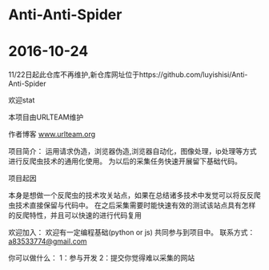 # Anti-Anti-Spider
# 2016-10-24 

11/22日起此仓库不再维护,新仓库网址位于https://github.com/luyishisi/Anti-Anti-Spider 

欢迎stat


本项目由URLTEAM维护

作者博客 www.urlteam.org 

项目简介：
运用请求伪造，浏览器伪造,浏览器自动化，图像处理，ip处理等方式进行反爬虫技术的通用化使用。
为以后的采集任务快速开展留下基础代码。


项目起因

本身是想做一个反爬虫的技术攻关站点，如果在总结诸多技术中发觉可以将反反爬虫技术直接保留与代码中。
在之后采集需要时能快速有效的测试该站点具有怎样的反爬特性，并且可以快速的进行代码复用












欢迎加入：
欢迎有一定编程基础(python or js) 共同参与到项目中。
联系方式： a83533774@gmail.com  



你可以做什么：
1：参与开发
2：提交你觉得难以采集的网站





